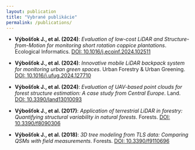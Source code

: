 ```yaml
---
layout: publication
title: "Vybrané publikácie"
permalink: /publications/
---
```


- **Výbošťok J., et al. (2024)**: *Evaluation of low-cost LiDAR and Structure-from-Motion for monitoring short rotation coppice plantations*. Ecological Informatics. [DOI: 10.1016/j.ecoinf.2024.102511](https://doi.org/10.1016/j.ecoinf.2024.102511)

- **Výbošťok J., et al. (2024)**: *Innovative mobile LiDAR backpack system for monitoring urban green spaces*. Urban Forestry & Urban Greening. [DOI: 10.1016/j.ufug.2024.127710](https://doi.org/10.1016/j.ufug.2024.127710)

- **Výbošťok J., et al. (2024)**: *Evaluation of UAV-based point clouds for forest structure estimation: A case study from Central Europe*. Land. [DOI: 10.3390/land13010093](https://doi.org/10.3390/land13010093)

- **Výbošťok J., et al. (2017)**: *Application of terrestrial LiDAR in forestry: Quantifying structural variability in natural forests*. Forests. [DOI: 10.3390/f8090306](https://doi.org/10.3390/f8090306)

- **Výbošťok J., et al. (2018)**: *3D tree modeling from TLS data: Comparing QSMs with field measurements*. Forests. [DOI: 10.3390/f9110696](https://doi.org/10.3390/f9110696)
